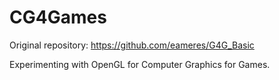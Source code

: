# CG4Games

Original repository: https://github.com/eameres/G4G_Basic

Experimenting with OpenGL for Computer Graphics for Games.
